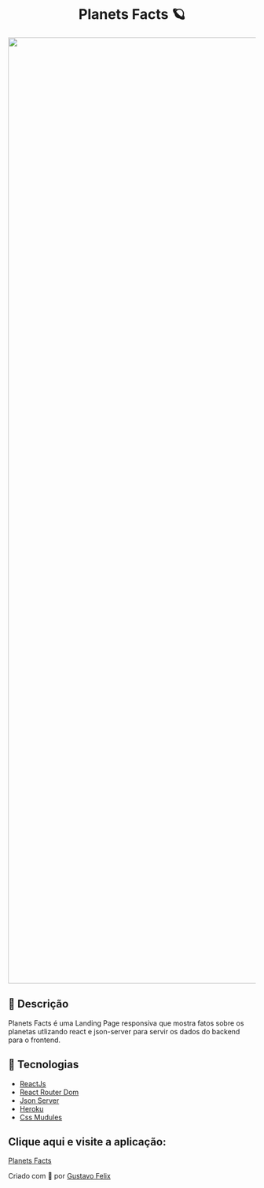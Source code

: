 <div align='center'>
<h1 ali>Planets Facts 🪐</h1>
</div>
<div align='center'>
<a href="https://gyazo.com/4aaecbcc4ef19e8370a7bd1bb00de565"><img src="https://i.gyazo.com/4aaecbcc4ef19e8370a7bd1bb00de565.png" alt="Image from Gyazo" width="1920"/></a>
</div>

<h2>🔖 Descrição</h2>

<p>Planets Facts é uma Landing Page responsiva que mostra fatos sobre os planetas utlizando react e json-server para servir os dados do backend para o frontend.</p>

<h2>🚀 Tecnologias</h2>

<ul>
    <li><a href="https://reactjs.org/" target="_blank">ReactJs</a></li>
    <li><a href="https://v5.reactrouter.com/web/guides/quick-start" target="_blank">React Router Dom</a></li>
    <li><a href="https://www.npmjs.com/package/json-server" target="_blank">Json Server</a></li>
    <li><a href="https://id.heroku.com/login" target="_blank">Heroku</a></li>
    <li><a href="https://github.com/css-modules/css-modules" target="_blank">Css Mudules</a></li>
</ul>

<h2>Clique aqui e visite a aplicação:</h2>
<a href="https://planetsfactvite.netlify.app/planets/mercury" target="_blank">Planets Facts</a>

Criado com 💙 por <a href="https://github.com/guusfelix2015/" target="_blank">Gustavo Felix</a></p>
